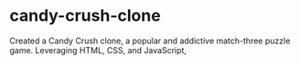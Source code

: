 # candy-crush-clone
Created a Candy Crush clone, a popular and addictive match-three puzzle game. Leveraging HTML, CSS, and JavaScript,

